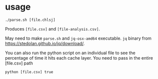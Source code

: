 # usage

    ./parse.sh [file.chlsj]

Produces `[file.csv]` and `[file-analysis.csv]`.

May need to make `parse.sh` and `jq-osx-amd64` executable. `jq` binary from https://stedolan.github.io/jq/download/.

You can also run the python script on an individual file to see the percentage of time it hits each cache layer. You need to pass in the entire [file.csv] path

    python [file.csv] true 

